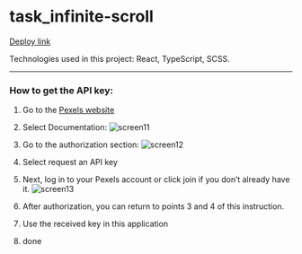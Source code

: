 <h1>task_infinite-scroll</h1>

[Deploy link]()

Technologies used in this project: React, TypeScript, SCSS.

***

### How to get the API key:

1. Go to the [Pexels website](https://www.pexels.com/api/)
2. Select Documentation:
![screen11](https://github.com/IrinaIID/task_infinite-scroll/assets/101494885/750c4b14-6b71-4ca3-84ea-22cb465417b1)

3. Go to the authorization section:
![screen12](https://github.com/IrinaIID/task_infinite-scroll/assets/101494885/e80d2ce5-201d-4cc5-9631-f8a9bca1e40d)

4. Select request an API key
5. Next, log in to your Pexels account or click join if you don’t already have it.
![screen13](https://github.com/IrinaIID/task_infinite-scroll/assets/101494885/0e0735c1-4044-4847-9681-9383d2073c23)

6. After authorization, you can return to points 3 and 4 of this instruction.
7. Use the received key in this application
8. done
